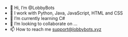 - 👋 Hi, I’m @LobbyBots
- 👀 I work with Python, Java, JavaScript, HTML and CSS
- 🌱 I’m currently learning C#
- 💞️ I’m looking to collaborate on ...
- 📫 How to reach me support@lobbybots.xyz
